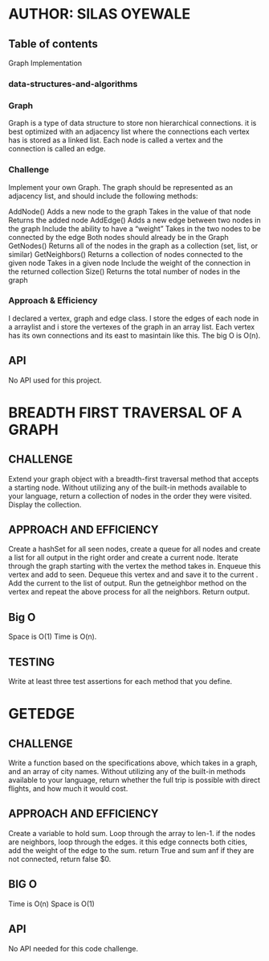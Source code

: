 # AUTHOR: SILAS OYEWALE
## Table of contents
Graph Implementation
### data-structures-and-algorithms

### Graph
<!-- Short summary or background information -->
Graph is a type of data structure to store non hierarchical connections. it is 
best optimized with an adjacency list where the connections each vertex has is 
stored as a linked list. Each node is called a vertex and the connection is called
an edge. 

### Challenge
<!-- Description of the challenge -->
Implement your own Graph. The graph should be represented as an adjacency list, and should include the following methods:

AddNode()
Adds a new node to the graph
Takes in the value of that node
Returns the added node
AddEdge()
Adds a new edge between two nodes in the graph
Include the ability to have a “weight”
Takes in the two nodes to be connected by the edge
Both nodes should already be in the Graph
GetNodes()
Returns all of the nodes in the graph as a collection (set, list, or similar)
GetNeighbors()
Returns a collection of nodes connected to the given node
Takes in a given node
Include the weight of the connection in the returned collection
Size()
Returns the total number of nodes in the graph

### Approach & Efficiency
<!-- What approach did you take? Why? What is the Big O space/time for this approach? -->
I declared a vertex, graph and edge class. I store the edges of each node in a arraylist and 
i store the vertexes of the graph in an array list. Each vertex has its own connections and its 
east to masintain like this. The big O is O(n).

## API
No API used for this project. 

# BREADTH FIRST TRAVERSAL OF A GRAPH
## CHALLENGE
Extend your graph object with a breadth-first traversal method that accepts a starting node.
Without utilizing any of the built-in methods available to your language, return a collection 
of nodes in the order they were visited. Display the collection.
## APPROACH AND EFFICIENCY
Create a hashSet for all seen nodes, create a queue for all nodes and create a list for all 
output in the right order and create a current node.
Iterate through the graph starting with the vertex the method takes in. Enqueue this vertex and add to seen. Dequeue this vertex and and save it to the current .
Add the current to the list of output. Run the getneighbor method on the vertex and repeat the above process for all the neighbors. Return output. 
## Big O
Space is O(1)
Time is O(n).
## TESTING
Write at least three test assertions for each method that you define.

# GETEDGE
## CHALLENGE
Write a function based on the specifications above, which takes in a graph, and an array of city names. Without utilizing any of the built-in methods available to your language, return whether the full trip is possible with direct flights, and how much it would cost.

## APPROACH AND EFFICIENCY
Create a variable to hold sum. Loop through the array to len-1. if the nodes are neighbors, loop through the edges. it this edge connects both cities, add the weight of the edge to the sum. return True and sum anf if they are not connected, return false $0. 
## BIG O
Time is O(n)
Space is O(1)

## API
No API needed for this code challenge. 

